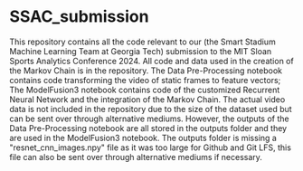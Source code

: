 # SSAC_submission

This repository contains all the code relevant to our (the Smart Stadium Machine Learning Team at Georgia Tech) submission to the MIT Sloan Sports Analytics Conference 2024. All code and data used in the creation of the Markov Chain is in the repository. The Data Pre-Processing notebook contains code transforming the video of static frames to feature vectors; The ModelFusion3 notebook contains code of the customized Recurrent Neural Network and the integration of the Markov Chain. The actual video data is not included in the repository due to the size of the dataset used but can be sent over through alternative mediums. However, the outputs of the Data Pre-Processing notebook are all stored in the outputs folder and they are used in the ModelFusion3 notebook. The outputs folder is missing a "resnet_cnn_images.npy" file as it was too large for Github and Git LFS, this file can also be sent over through alternative mediums if necessary.

